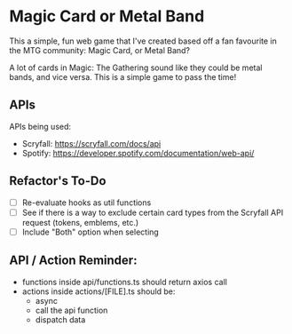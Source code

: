 # Magic Card or Metal Band

This a simple, fun web game that I've created based off a fan favourite in the MTG community: Magic Card, or Metal Band?

A lot of cards in Magic: The Gathering sound like they could be metal bands, and vice versa. This is a simple game to pass the time!

## APIs

APIs being used:

- Scryfall: https://scryfall.com/docs/api
- Spotify: https://developer.spotify.com/documentation/web-api/

## Refactor's To-Do

- [ ] Re-evaluate hooks as util functions
- [ ] See if there is a way to exclude certain card types from the Scryfall API request (tokens, emblems, etc.)
- [ ] Include "Both" option when selecting

## API / Action Reminder:

- functions inside api/functions.ts should return axios call
- actions inside actions/[FILE].ts should be:
  - async
  - call the api function
  - dispatch data
